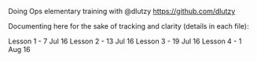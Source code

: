Doing Ops elementary training with @dlutzy 
https://github.com/dlutzy

Documenting here for the sake of tracking and clarity (details in each file):

Lesson 1 - 7 Jul 16
Lesson 2 - 13 Jul 16
Lesson 3 - 19 Jul 16
Lesson 4 - 1 Aug 16

